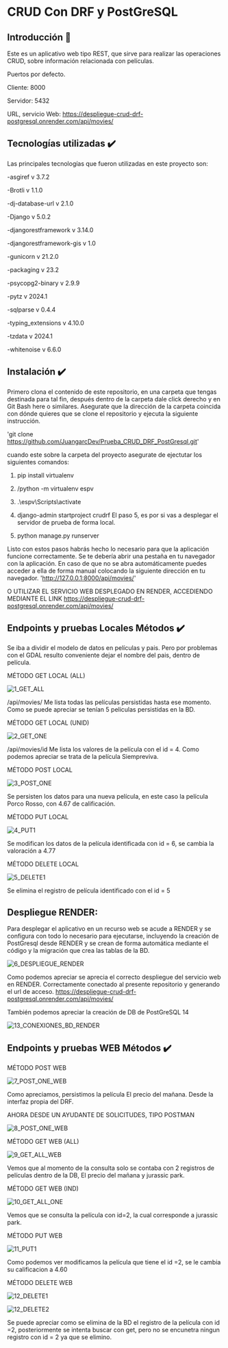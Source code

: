 # CRUD Con DRF y PostGreSQL

## Introducción :rocket:
Este es un aplicativo web tipo REST, que sirve para realizar las operaciones CRUD, sobre información relacionada con películas.

Puertos por defecto.

Cliente: 8000

Servidor: 5432

URL, servicio Web: https://despliegue-crud-drf-postgresql.onrender.com/api/movies/

## Tecnologías utilizadas :heavy_check_mark:
Las principales tecnologías que fueron utilizadas en este proyecto son:

-asgiref v 3.7.2

-Brotli v 1.1.0

-dj-database-url v 2.1.0

-Django v 5.0.2

-djangorestframework v 3.14.0

-djangorestframework-gis v 1.0

-gunicorn v 21.2.0

-packaging v 23.2

-psycopg2-binary v 2.9.9

-pytz v 2024.1

-sqlparse v 0.4.4

-typing_extensions v 4.10.0

-tzdata v 2024.1

-whitenoise v 6.6.0

## Instalación :heavy_check_mark:
Primero clona el contenido de este repositorio, en una carpeta que tengas destinada para tal fin, después dentro de la carpeta dale click derecho y en Git Bash here o similares. Asegurate que la dirección de la carpeta coincida con dónde quieres que se clone el  repositorio y ejecuta la siguiente instrucción.

'git clone https://github.com/JuangarcDev/Prueba_CRUD_DRF_PostGresql.git'

cuando este sobre la carpeta del proyecto asegurate de ejectutar los siguientes comandos:

1) pip install virtualenv

2) /python -m virtualenv espv

3) .\espv\Scripts\activate

4) django-admin startproject crudrf
El paso 5, es por si vas a desplegar el servidor de prueba de forma local.
5) python manage.py runserver

Listo con estos pasos habrás hecho lo necesario para que la aplicación funcione correctamente. Se te debería abrir una pestaña en tu navegador con la aplicación. En caso de que no se abra automáticamente puedes acceder a ella de forma manual colocando la siguiente dirección en tu navegador.
'http://127.0.0.1:8000/api/movies/'

O UTILIZAR EL SERVICIO WEB DESPLEGADO EN RENDER, ACCEDIENDO MEDIANTE EL LINK
https://despliegue-crud-drf-postgresql.onrender.com/api/movies/

## Endpoints y pruebas Locales Métodos :heavy_check_mark:

Se iba a dividir el modelo de datos en películas y pais. Pero por problemas con el GDAL resulto conveniente dejar el nombre del pais, dentro de película. 

MÉTODO GET LOCAL (ALL)

![1_GET_ALL](https://github.com/JuangarcDev/Prueba_CRUD_DRF_PostGresql/assets/131199084/7f167c0d-e07f-4e52-9235-ec22f4a3c2fe)

/api/movies/
Me lista todas las películas persistidas hasta ese momento. Como se puede apreciar se tenían 5 peliculas persistidas en la BD.

MÉTODO GET LOCAL (UNID)

![2_GET_ONE](https://github.com/JuangarcDev/Prueba_CRUD_DRF_PostGresql/assets/131199084/ce1b5fec-b4bb-4834-8645-68e48d8e47b1)

/api/movies/id
Me lista los valores de la película con el id = 4. Como podemos apreciar se trata de la película Siempreviva.

MÉTODO POST LOCAL

![3_POST_ONE](https://github.com/JuangarcDev/Prueba_CRUD_DRF_PostGresql/assets/131199084/7199f3f3-99ab-40b2-982d-6a01ec61e694)

Se persisten los datos para una nueva película, en este caso la película Porco Rosso, con 4.67 de calificación.

MÉTODO PUT LOCAL

![4_PUT1](https://github.com/JuangarcDev/Prueba_CRUD_DRF_PostGresql/assets/131199084/56324ea9-9c78-40fd-9683-637b5faade3b)

Se modifican los datos de la película identificada con id = 6, se cambia la valoración a 4.77

MÉTODO DELETE LOCAL

![5_DELETE1](https://github.com/JuangarcDev/Prueba_CRUD_DRF_PostGresql/assets/131199084/cfdf4e45-6f7b-47b8-b44b-805e0265c467)

Se elimina el registro de película identificado con el id = 5

## Despliegue RENDER:

Para desplegar el aplicativo en un recurso web se acude a RENDER y se configura con todo lo necesario para ejecutarse, incluyendo la creación de PostGresql desde RENDER y se crean de forma automática mediante el código y la migración que crea las tablas de la BD.

![6_DESPLIEGUE_RENDER](https://github.com/JuangarcDev/Prueba_CRUD_DRF_PostGresql/assets/131199084/7cfa251b-010e-47f2-97c1-54dc1bdc8666)

Como podemos apreciar se aprecia el correcto despliegue del servicio web en RENDER.  Correctamente conectado al presente repositorio y generando el url de acceso.
https://despliegue-crud-drf-postgresql.onrender.com/api/movies/

También podemos apreciar la creación de DB de PostGreSQL 14

![13_CONEXIONES_BD_RENDER](https://github.com/JuangarcDev/Prueba_CRUD_DRF_PostGresql/assets/131199084/163c4f38-87f2-4bb8-8b1e-7801042b3ef9)

## Endpoints y pruebas WEB Métodos :heavy_check_mark:

MÉTODO POST WEB

![7_POST_ONE_WEB](https://github.com/JuangarcDev/Prueba_CRUD_DRF_PostGresql/assets/131199084/70e2c992-8743-46c0-bd8d-cd4b7f351fab)

Como apreciamos, persistimos la película El precio del mañana.  Desde la interfaz propia del DRF.

AHORA DESDE UN AYUDANTE DE SOLICITUDES, TIPO POSTMAN

![8_POST_ONE_WEB](https://github.com/JuangarcDev/Prueba_CRUD_DRF_PostGresql/assets/131199084/a6166956-a146-4fc0-a845-0dc5ad7c7047)


MÉTODO GET WEB (ALL)

![9_GET_ALL_WEB](https://github.com/JuangarcDev/Prueba_CRUD_DRF_PostGresql/assets/131199084/8eb2f726-d942-455a-bb41-335c0767423a)

Vemos que al momento de la consulta solo se contaba con 2 registros de películas dentro de la DB, El precio del mañana y jurassic park.

MÉTODO GET WEB (IND)

![10_GET_ALL_ONE](https://github.com/JuangarcDev/Prueba_CRUD_DRF_PostGresql/assets/131199084/ad993d1a-bc9b-4d0b-b75e-550a9fccb59c)

Vemos que se consulta la película con id=2, la cual corresponde a jurassic park.

MÉTODO PUT WEB

![11_PUT1](https://github.com/JuangarcDev/Prueba_CRUD_DRF_PostGresql/assets/131199084/15a96d58-da87-4033-82da-c9adc9b590d2)

Como podemos ver modificamos la película que tiene el id =2, se le cambia su calificacion a 4.60

MÉTODO DELETE WEB

![12_DELETE1](https://github.com/JuangarcDev/Prueba_CRUD_DRF_PostGresql/assets/131199084/d3f744f8-4b15-4b3b-b1d3-f4f031eea2d6)

![12_DELETE2](https://github.com/JuangarcDev/Prueba_CRUD_DRF_PostGresql/assets/131199084/af348b3f-6a2b-4c9e-9234-cf7d908d791e)

Se puede apreciar como se elimina de la BD el registro de la película con id =2, posteriormente se intenta buscar con get, pero no se encunetra ningun registro con id = 2 ya que se elimino.













